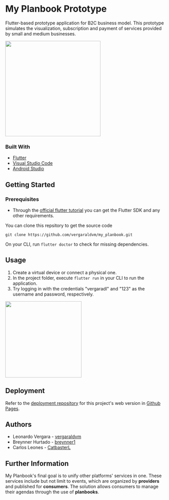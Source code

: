
# My Planbook Prototype
Flutter-based prototype application for B2C business model. This prototype simulates the visualization, subscription and payment of services provided by small and medium businesses.

<img src="https://user-images.githubusercontent.com/73978713/174461124-cb72b4a9-9685-48f4-889a-666e32871f39.png" width="300">

### Built With

 - [Flutter](https://flutter.dev)
 - [Visual Studio Code](https://code.visualstudio.com)
 - [Android Studio](https://developer.android.com/studio)

## Getting Started
### Prerequisites

 - Through the [official flutter tutorial](https://docs.flutter.dev/get-started/install) you can get the Flutter SDK and any other requirements.

You can clone this repsitory to get the source code

    git clone https://github.com/vergaraldvm/my_planbook.git

On your CLI, run `flutter doctor` to check for missing dependencies.

## Usage

 1. Create a virtual device or connect a physical one.
 2. In the project folder, execute `flutter run` in your CLI to run the application.
 3. Try logging in with the credentials "vergaradl" and "123" as the username and password, respectively.
 <img src="https://user-images.githubusercontent.com/73978713/174461125-839364b3-2e75-4335-8df1-1881faab3114.png" width="240">

## Deployment

Refer to the [deployment repository](https://github.com/vergaraldvm/myplanbook.github.io) for this project's web version in [Github Pages](https://pages.github.com).

## Authors

 - Leonardo Vergara - [vergaraldvm](https://github.com/vergaraldvm)
 - Breynner Hurtado - [breynner1](https://github.com/breynner1)
 - Carlos Leones - [CatbasterL](https://github.com/CatbasterL)

## Further Information
My Planbook's final goal is to unify other platforms' services in one. These services include but not limit to events, which are organized by **providers** and published for **consumers**. The solution allows consumers to manage their agendas through the use of **planbooks**.
